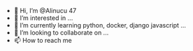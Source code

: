 - 👋 Hi, I’m @Alinucu 47
- 👀 I’m interested in ...
- 🌱 I’m currently learning python, docker, django javascript  ...
- 💞️ I’m looking to collaborate on ...
- 📫 How to reach me 

<!---
alinucu47/alinucu47 is a ✨ special ✨ repository because its `README.md` (this file) appears on your GitHub profile.
You can click the Preview link to take a look at your changes.
--->
